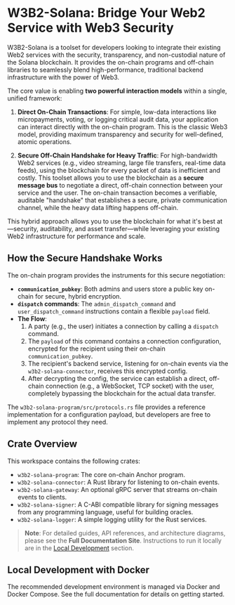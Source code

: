 # W3B2-Solana: Bridge Your Web2 Service with Web3 Security

W3B2-Solana is a toolset for developers looking to integrate their existing Web2 services with the security, transparency, and non-custodial nature of the Solana blockchain. It provides the on-chain programs and off-chain libraries to seamlessly blend high-performance, traditional backend infrastructure with the power of Web3.

The core value is enabling **two powerful interaction models** within a single, unified framework:

1.  **Direct On-Chain Transactions**: For simple, low-data interactions like micropayments, voting, or logging critical audit data, your application can interact directly with the on-chain program. This is the classic Web3 model, providing maximum transparency and security for well-defined, atomic operations.

2.  **Secure Off-Chain Handshake for Heavy Traffic**: For high-bandwidth Web2 services (e.g., video streaming, large file transfers, real-time data feeds), using the blockchain for every packet of data is inefficient and costly. This toolset allows you to use the blockchain as a **secure message bus** to negotiate a direct, off-chain connection between your service and the user. The on-chain transaction becomes a verifiable, auditable "handshake" that establishes a secure, private communication channel, while the heavy data lifting happens off-chain.

This hybrid approach allows you to use the blockchain for what it's best at—security, auditability, and asset transfer—while leveraging your existing Web2 infrastructure for performance and scale.

## How the Secure Handshake Works

The on-chain program provides the instruments for this secure negotiation:
-   **`communication_pubkey`**: Both admins and users store a public key on-chain for secure, hybrid encryption.
-   **`dispatch` commands**: The `admin_dispatch_command` and `user_dispatch_command` instructions contain a flexible `payload` field.
-   **The Flow**:
    1.  A party (e.g., the user) initiates a connection by calling a `dispatch` command.
    2.  The `payload` of this command contains a connection configuration, encrypted for the recipient using their on-chain `communication_pubkey`.
    3.  The recipient's backend service, listening for on-chain events via the `w3b2-solana-connector`, receives this encrypted config.
    4.  After decrypting the config, the service can establish a direct, off-chain connection (e.g., a WebSocket, TCP socket) with the user, completely bypassing the blockchain for the actual data transfer.

The `w3b2-solana-program/src/protocols.rs` file provides a reference implementation for a configuration payload, but developers are free to implement any protocol they need.

## Crate Overview

This workspace contains the following crates:

-   `w3b2-solana-program`: The core on-chain Anchor program.
-   `w3b2-solana-connector`: A Rust library for listening to on-chain events.
-   `w3b2-solana-gateway`: An optional gRPC server that streams on-chain events to clients.
-   `w3b2-solana-signer`: A C-ABI compatible library for signing messages from any programming language, useful for building oracles.
-   `w3b2-solana-logger`: A simple logging utility for the Rust services.

> **Note**: For detailed guides, API references, and architecture diagrams, please see the **Full Documentation Site**. Instructions to run it locally are in the [Local Development](#local-development-with-docker) section.

## Local Development with Docker

The recommended development environment is managed via Docker and Docker Compose. See the full documentation for details on getting started.